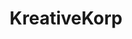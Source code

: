 ---
codehost: https://github.com/https://github.com/kreativekorp
logohandle: kreativekorp
sort: kreativekorp
title: KreativeKorp
website: https://www.kreativekorp.com/
---
